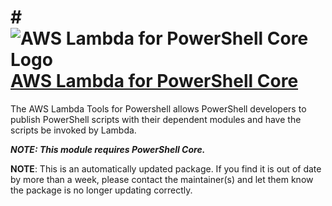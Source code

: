 # # ![AWS Lambda for PowerShell Core Logo](https://cdn.jsdelivr.net/gh/pauby/chocopackages/icons/awslambdapscore.png "AWS Lambda for PowerShell Core")[AWS Lambda for PowerShell Core](https://chocolatey.org/packages/awslambdapscore)

The AWS Lambda Tools for Powershell allows PowerShell developers to publish PowerShell scripts with their dependent modules and have the scripts be invoked by Lambda.

_**NOTE: This module requires PowerShell Core.**_

**NOTE**: This is an automatically updated package. If you find it is out of date by more than a week, please contact the maintainer(s) and let them know the package is no longer updating correctly.